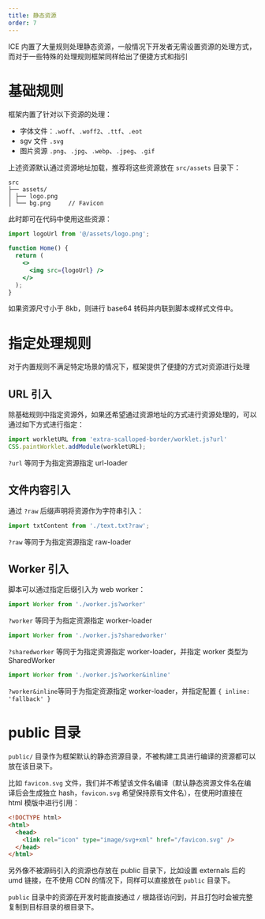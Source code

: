 ```yaml
---
title: 静态资源
order: 7
---
```


ICE 内置了大量规则处理静态资源，一般情况下开发者无需设置资源的处理方式，而对于一些特殊的处理规则框架同样给出了便捷方式和指引

# 基础规则

框架内置了针对以下资源的处理：

- 字体文件：`.woff`、`.woff2`、`.ttf`、`.eot`
- sgv 文件 `.svg`
- 图片资源 `.png`、`.jpg`、`.webp`、`.jpeg`、`.gif`

上述资源默认通过资源地址加载，推荐将这些资源放在 `src/assets` 目录下：

```shell
src
├── assets/
│ ├── logo.png
│ └── bg.png     // Favicon
```

此时即可在代码中使用这些资源：

```jsx
import logoUrl from '@/assets/logo.png';

function Home() {
  return (
    <>
      <img src={logoUrl} />
    </>
  );
}
```

如果资源尺寸小于 8kb，则进行 base64 转码并内联到脚本或样式文件中。

# 指定处理规则

对于内置规则不满足特定场景的情况下，框架提供了便捷的方式对资源进行处理

## URL 引入

除基础规则中指定资源外，如果还希望通过资源地址的方式进行资源处理的，可以通过如下方式进行指定：

```jsx
import workletURL from 'extra-scalloped-border/worklet.js?url'
CSS.paintWorklet.addModule(workletURL);
```

`?url` 等同于为指定资源指定 url-loader

## 文件内容引入

通过 `?raw` 后缀声明将资源作为字符串引入：

```jsx
import txtContent from './text.txt?raw';
```

`?raw` 等同于为指定资源指定 raw-loader

## Worker 引入

脚本可以通过指定后缀引入为 web worker：

```jsx
import Worker from './worker.js?worker'
```

`?worker` 等同于为指定资源指定 worker-loader

```jsx
import Worker from './worker.js?sharedworker'
```

`?sharedworker` 等同于为指定资源指定 worker-loader，并指定 worker 类型为 SharedWorker

```jsx
import Worker from './worker.js?worker&inline'
```

`?worker&inline`等同于为指定资源指定 worker-loader，并指定配置 `{ inline: 'fallback' }`

# public 目录

`public/` 目录作为框架默认的静态资源目录，不被构建工具进行编译的资源都可以放在该目录下。

比如 `favicon.svg` 文件，我们并不希望该文件名编译（默认静态资源文件名在编译后会生成独立 hash，`favicon.svg` 希望保持原有文件名），在使用时直接在 html 模版中进行引用：

```html
<!DOCTYPE html>
<html>
  <head>
    <link rel="icon" type="image/svg+xml" href="/favicon.svg" />
  </head>
</html>
```

另外像不被源码引入的资源也存放在 public 目录下，比如设置 externals 后的 umd 链接，在不使用 CDN 的情况下，同样可以直接放在 `public` 目录下。

`public` 目录中的资源在开发时能直接通过 `/` 根路径访问到，并且打包时会被完整复制到目标目录的根目录下。
